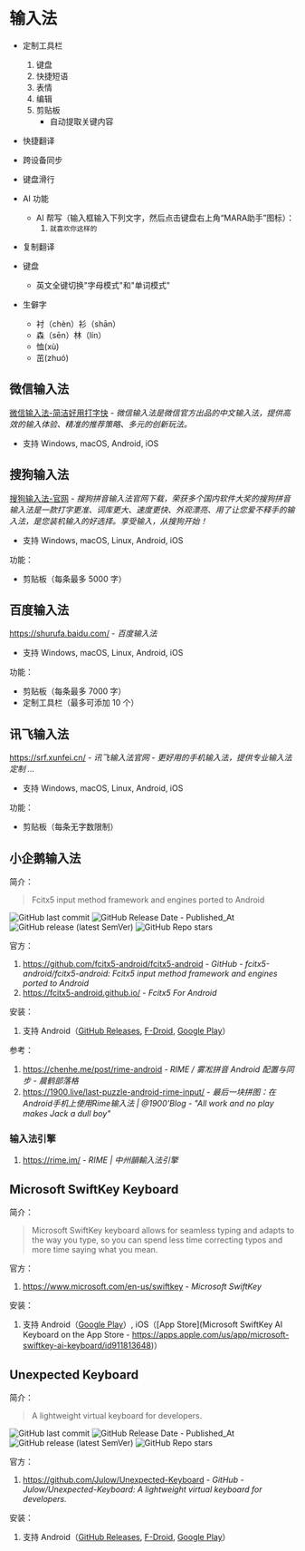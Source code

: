 # 输入法

- 定制工具栏

    1. 键盘
    2. 快捷短语
    3. 表情
    4. 编辑
    5. 剪贴板
        - 自动提取关键内容

- 快捷翻译

- 跨设备同步

- 键盘滑行

- AI 功能
    - AI 帮写（输入框输入下列文字，然后点击键盘右上角“MARA助手”图标）：
        1. `就喜欢你这样的`

- 复制翻译

- 键盘
    - 英文全键切换"字母模式"和"单词模式"

- 生僻字
    - 衬（chèn）衫（shān）
    - 森（sēn）林（lín）
    - 恤(xù)
    - 茁(zhuó)

## 微信输入法

[微信输入法-简洁好用打字快](https://z.weixin.qq.com/) - *微信输入法是微信官方出品的中文输入法，提供高效的输入体验、精准的推荐策略、多元的创新玩法。*

- 支持 Windows, macOS, Android, iOS

## 搜狗输入法

[搜狗输入法-官网](https://shurufa.sogou.com/) - *搜狗拼音输入法官网下载，荣获多个国内软件大奖的搜狗拼音输入法是一款打字更准、词库更大、速度更快、外观漂亮、用了让您爱不释手的输入法，是您装机输入的好选择。享受输入，从搜狗开始！*

- 支持 Windows, macOS, Linux, Android, iOS

功能：

- 剪贴板（每条最多 5000 字）

## 百度输入法

https://shurufa.baidu.com/ - *百度输入法*

- 支持 Windows, macOS, Linux, Android, iOS

功能：

- 剪贴板（每条最多 7000 字）
- 定制工具栏（最多可添加 10 个）

## 讯飞输入法

https://srf.xunfei.cn/ - *讯飞输入法官网 - 更好用的手机输入法，提供专业输入法定制 ...*

- 支持 Windows, macOS, Linux, Android, iOS

功能：

- 剪贴板（每条无字数限制）

## 小企鹅输入法

简介：

> Fcitx5 input method framework and engines ported to Android

![GitHub last commit](https://img.shields.io/github/last-commit/fcitx5-android/fcitx5-android?logo=github&color=blue)
![GitHub Release Date - Published_At](https://img.shields.io/github/release-date/fcitx5-android/fcitx5-android?display_date=published_at&logo=github)
![GitHub release (latest SemVer)](https://img.shields.io/github/v/release/fcitx5-android/fcitx5-android?logo=github)
![GitHub Repo stars](https://img.shields.io/github/stars/fcitx5-android/fcitx5-android?style=social)

官方：

1. https://github.com/fcitx5-android/fcitx5-android - *GitHub - fcitx5-android/fcitx5-android: Fcitx5 input method framework and engines ported to Android*
2. https://fcitx5-android.github.io/ - *Fcitx5 For Android*

安装：

1. 支持 Android（[GitHub Releases](https://github.com/fcitx5-android/fcitx5-android/releases), [F-Droid](https://f-droid.org/packages/org.fcitx.fcitx5.android/), [Google Play](https://play.google.com/store/apps/details?id=org.fcitx.fcitx5.android)）

参考：

1. https://chenhe.me/post/rime-android - *RIME / 雾凇拼音 Android 配置与同步 - 晨鹤部落格*
2. https://1900.live/last-puzzle-android-rime-input/ - *最后一块拼图：在Android手机上使用Rime输入法 | @1900'Blog - "All work and no play makes Jack a dull boy"*

### 输入法引擎

1. https://rime.im/ - *RIME | 中州韻輸入法引擎*

## Microsoft SwiftKey Keyboard

简介：

> Microsoft SwiftKey keyboard allows for seamless typing and adapts to the way you type, so you can spend less time correcting typos and more time saying what you mean.

官方：

1. https://www.microsoft.com/en-us/swiftkey - *Microsoft SwiftKey*

安装：

1. 支持 Android（[Google Play](https://play.google.com/store/apps/details?id=com.touchtype.swiftkey)）, iOS（[App Store](Microsoft SwiftKey AI Keyboard on the App Store - https://apps.apple.com/us/app/microsoft-swiftkey-ai-keyboard/id911813648)）

## Unexpected Keyboard

简介：

> A lightweight virtual keyboard for developers.

![GitHub last commit](https://img.shields.io/github/last-commit/Julow/Unexpected-Keyboard?logo=github&color=blue)
![GitHub Release Date - Published_At](https://img.shields.io/github/release-date/Julow/Unexpected-Keyboard?display_date=published_at&logo=github)
![GitHub release (latest SemVer)](https://img.shields.io/github/v/release/Julow/Unexpected-Keyboard?logo=github)
![GitHub Repo stars](https://img.shields.io/github/stars/Julow/Unexpected-Keyboard?style=social)

官方：

1. https://github.com/Julow/Unexpected-Keyboard - *GitHub - Julow/Unexpected-Keyboard: A lightweight virtual keyboard for developers.*

安装：

1. 支持 Android（[GitHub Releases](https://github.com/Julow/Unexpected-Keyboard/releases), [F-Droid](https://f-droid.org/packages/juloo.keyboard2/), [Google Play](https://play.google.com/store/apps/details?id=juloo.keyboard2)）
